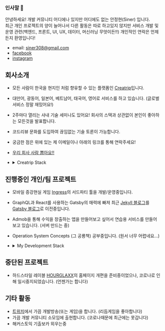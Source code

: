 ### 인사말 👋
안녕하세요! 개발 커뮤니티 어디에나 있지만 어디에도 없는 안정현(Siner) 입니다.<br>
최근 개인 프로젝트의 양이 늘어나서 다른 활동은 따로 하고있지 않지만 서비스 개발 및 운영 관련(백엔드, 프론트, UI, UX, 데이터, 머신러닝 무엇이든!!) 개인적인 연락은 언제든지 환영입니다!

- email: siner308@gmail.com
- [facebook](https://www.facebook.com/aan308)
- [instagram](https://www.instagram.com/)

## 회사소개
- 모든 사람이 한국을 현지인 처럼 향유할 수 있는 플랫폼인 [Creatrip](https://www.creatrip.com/en)입니다.
- 대만어, 광동어, 일본어, 베트남어, 태국어, 영어로 서비스를 하고 있습니다. (글로벌 서비스 정말 재밌어요!)
- 2주마다 열리는 사내 기술 세미나도 있어요! 회사의 스택과 상관없이 본인이 좋아하는 모든것을 발표합니다.
- 코드리뷰 문화를 도입하여 끊임없는 기술 토론이 가능합니다.
- 궁금한 점은 위에 있는 제 이메일이나 아래의 링크를 통해 연락주세요!
- [우리 회사 사람 뽑아요!!](https://www.notion.so/c54333f3fbba4a5eaaa5f1ad2dd71993)
- <details>
  <summary>Creatrip Stack</summary>

  #### Language
  Typescript, Python

  #### Backend Stack
  NestJS, OAuth, JWT, Jest, eslint

  #### Frontend Stack
  React, Ant Design, Vue
  
  #### App Stack
  React Native

  #### Deploy Stack
  EC2, ECS, Lambda (with Cloudwatch Scheduler), Cloudfront, S3

  #### CI/CD
  Github Action

  #### Database
  GraphQL, REST API, MariaDB (with Sequelize, GraphQL), ElasticSearch
</details>

## 진행중인 개인/팀 프로젝트
- 모바일 증강현실 게임 [Ingress](https://ingress.com)의 서드파티 툴을 개발/운영중입니다.
- GraphQL과 React를 사용하는 Gatsby의 매력에 빠져 최근 [Jekyll 블로그](https://siner308.github.io)를 [Gatsby 블로그](https://blogtest.siner.io)로 이전중입니다.
- Admob을 통해 수익을 창출하는 앱을 만들어보고 싶어서 연습용 서비스를 만들어보고 있습니다. (서버 만드는 중)
- Operation System Concepts (그 공룡책) 공부중입니다. (원서 너무 어렵네요...)
- <details>
  <summary>My Development Stack</summary>

  # `code` 표시는 현재 개인 프로젝트에서 사용중인 것들 입니다

  #### Language
  `Typescript`, `Python`

  #### Backend Stack
  `Express`, `OAuth`, `JWT`, `Jest`, `eslint`, Django, Flask, Celery, Pytest, socket.io, selenium

  #### Frontend Stack
  `Gatsby`, `React`, styled-component, bootstrap, socket.io-client

  #### Deploy Stack
  `ubuntu (home server)`, `docker compose`, `Virtual Box`, `VPN` ~돈이 없어요...ㅠㅠ~

  #### CI/CD
  `Github Action`, Jenkins, CircleCI

  #### Database
  `GraphQL`, `REST API`, `ElasticSearch`, `Mysql (with Typeorm)`, `MongoDB (with Mongoose)`, `Redis (for Cache, Event Driven)`, MariaDB, PostgreSQL (with Django ORM)

  #### Machine Learning
  `Tensorflow`, Keras
</details>

## 중단된 프로젝트
- 하드스타일 레이블 [HOURGLAXX](http://hourglaxx.com/)의 홈페이지 개편을 준비중이었으나, 코로나로 인해 일시중지되었습니다. (언젠가는 합니다)

## 기타 활동
- [트위치](https://www.twitch.tv/aan308)에서 가끔 개발방송(또는 게임)을 합니다. (리듬게임을 좋아합니다)
- 가끔 개발 커뮤니티 소모임에 출현합니다. (코로나때문에 최근에는 못갑니다)
- 해커스토익 기출보카 외우는중 
